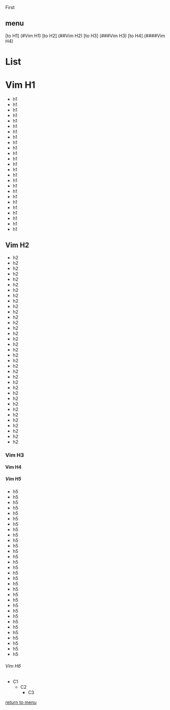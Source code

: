 First
## <i class="fa fa-cube" style="font-size:1em;"></i> menu
[to H1] (#Vim H1)
[to H2] (##Vim H2)
[to H3] (###Vim H3)
[to H4] (####Vim H4)

# List
# Vim H1
- h1
- h1
- h1
- h1
- h1
- h1
- h1
- h1
- h1
- h1
- h1
- h1
- h1
- h1
- h1
- h1
- h1
- h1
- h1
- h1
- h1
- h1
- h1
- h1
- h1
## Vim H2
- h2
- h2
- h2
- h2
- h2
- h2
- h2
- h2
- h2
- h2
- h2
- h2
- h2
- h2
- h2
- h2
- h2
- h2
- h2
- h2
- h2
- h2
- h2
- h2
- h2
- h2
- h2
- h2
- h2
- h2
- h2
- h2
- h2
- h2
- h2
### Vim H3
#### Vim H4
##### Vim H5
- h5
- h5
- h5
- h5
- h5
- h5
- h5
- h5
- h5
- h5
- h5
- h5
- h5
- h5
- h5
- h5
- h5
- h5
- h5
- h5
- h5
- h5
- h5
- h5
- h5
- h5
- h5
- h5
- h5
- h5
- h5
###### Vim H6

- C1
  - C2
    - C3

[return to menu](#menu)
